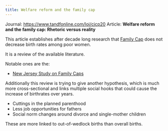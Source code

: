 ```yaml
---
title: Welfare reform and the family cap
---
```

Journal: https://www.tandfonline.com/loi/cjcp20
Article: **Welfare reform and the family cap: Rhetoric versus reality**

This article establishes after decade long research that [Family Cap](family-cap.md) does not decrease birth rates among poor women.

It is a review of the available literature.

Notable ones are the: 
* [New Jersey Study on Family Caps](new-jersey-study-on-family-caps.md)

Additionally this review is trying to give another hypothesis, which is much more cross-sectional and links multiple social hooks that could cause the increase of birthrates over years.

* Cuttings in the planned parenthood
* Less job opportunities for fathers
* Social norm changes around divorce and single-mother children

These are more linked to out-of-wedlock births than overall births.